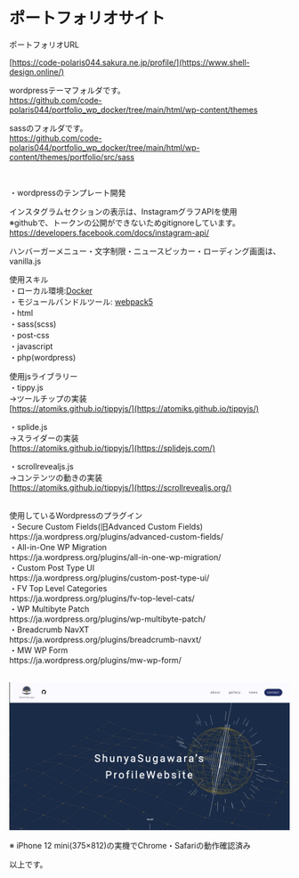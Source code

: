 # ポートフォリオサイト

ポートフォリオURL<br>

[https://code-polaris044.sakura.ne.jp/profile/](https://www.shell-design.online/)

wordpressテーマフォルダです。<br>
https://github.com/code-polaris044/portfolio_wp_docker/tree/main/html/wp-content/themes

sassのフォルダです。<br>
https://github.com/code-polaris044/portfolio_wp_docker/tree/main/html/wp-content/themes/portfolio/src/sass

<br>

・wordpressのテンプレート開発

インスタグラムセクションの表示は、InstagramグラフAPIを使用<br>
※githubで、トークンの公開ができないためgitignoreしています。<br>
https://developers.facebook.com/docs/instagram-api/

ハンバーガーメニュー・文字制限・ニュースピッカー・ローディング画面は、vanilla.js

使用スキル<br>
・ローカル環境:[Docker](https://www.docker.com/)<br>
・モジュールバンドルツール: [webpack5](https://webpack.js.org/)<br>
・html<br>
・sass(scss)<br>
・post-css<br>
・javascript<br>
・php(wordpress)<br>

使用jsライブラリー<br>
・tippy.js<br>
→ツールチップの実装<br>
[https://atomiks.github.io/tippyjs/](https://atomiks.github.io/tippyjs/)
<br>

・splide.js<br>
→スライダーの実装<br>
[https://atomiks.github.io/tippyjs/](https://splidejs.com/)
<br>

・scrollrevealjs.js<br>
→コンテンツの動きの実装<br>
[https://atomiks.github.io/tippyjs/](https://scrollrevealjs.org/)
<br>

<br>
使用しているWordpressのプラグイン<br>
・Secure Custom Fields(旧Advanced Custom Fields)<br>
https://ja.wordpress.org/plugins/advanced-custom-fields/
<br>
・All-in-One WP Migration<br>
https://ja.wordpress.org/plugins/all-in-one-wp-migration/
<br>
・Custom Post Type UI<br>
https://ja.wordpress.org/plugins/custom-post-type-ui/
<br>
・FV Top Level Categories<br>
https://ja.wordpress.org/plugins/fv-top-level-cats/
<br>
・WP Multibyte Patch<br>
https://ja.wordpress.org/plugins/wp-multibyte-patch/
<br>
・Breadcrumb NavXT<br>
https://ja.wordpress.org/plugins/breadcrumb-navxt/
<br>
・MW WP Form<br>
https://ja.wordpress.org/plugins/mw-wp-form/
<br><br>


![スクリーンショット 2023-07-02 18 31 31](https://github.com/code-polaris044/portfolio_wp_docker/blob/main/html/wp-content/themes/portfolio/screenshot.png)




※ iPhone 12 mini(375×812)の実機でChrome・Safariの動作確認済み

以上です。

